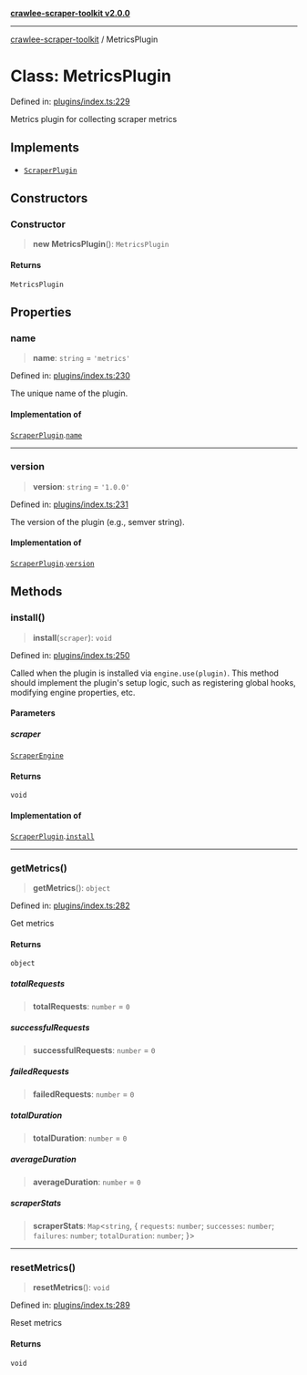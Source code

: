 [**crawlee-scraper-toolkit v2.0.0**](../README.md)

***

[crawlee-scraper-toolkit](../globals.md) / MetricsPlugin

# Class: MetricsPlugin

Defined in: [plugins/index.ts:229](https://github.com/devalexanderdaza/crawlee-scraper-toolkit/blob/main/src/plugins/index.ts#L229)

Metrics plugin for collecting scraper metrics

## Implements

- [`ScraperPlugin`](../interfaces/ScraperPlugin.md)

## Constructors

### Constructor

> **new MetricsPlugin**(): `MetricsPlugin`

#### Returns

`MetricsPlugin`

## Properties

### name

> **name**: `string` = `'metrics'`

Defined in: [plugins/index.ts:230](https://github.com/devalexanderdaza/crawlee-scraper-toolkit/blob/main/src/plugins/index.ts#L230)

The unique name of the plugin.

#### Implementation of

[`ScraperPlugin`](../interfaces/ScraperPlugin.md).[`name`](../interfaces/ScraperPlugin.md#name)

***

### version

> **version**: `string` = `'1.0.0'`

Defined in: [plugins/index.ts:231](https://github.com/devalexanderdaza/crawlee-scraper-toolkit/blob/main/src/plugins/index.ts#L231)

The version of the plugin (e.g., semver string).

#### Implementation of

[`ScraperPlugin`](../interfaces/ScraperPlugin.md).[`version`](../interfaces/ScraperPlugin.md#version)

## Methods

### install()

> **install**(`scraper`): `void`

Defined in: [plugins/index.ts:250](https://github.com/devalexanderdaza/crawlee-scraper-toolkit/blob/main/src/plugins/index.ts#L250)

Called when the plugin is installed via `engine.use(plugin)`.
This method should implement the plugin's setup logic, such as
registering global hooks, modifying engine properties, etc.

#### Parameters

##### scraper

[`ScraperEngine`](../interfaces/ScraperEngine.md)

#### Returns

`void`

#### Implementation of

[`ScraperPlugin`](../interfaces/ScraperPlugin.md).[`install`](../interfaces/ScraperPlugin.md#install)

***

### getMetrics()

> **getMetrics**(): `object`

Defined in: [plugins/index.ts:282](https://github.com/devalexanderdaza/crawlee-scraper-toolkit/blob/main/src/plugins/index.ts#L282)

Get metrics

#### Returns

`object`

##### totalRequests

> **totalRequests**: `number` = `0`

##### successfulRequests

> **successfulRequests**: `number` = `0`

##### failedRequests

> **failedRequests**: `number` = `0`

##### totalDuration

> **totalDuration**: `number` = `0`

##### averageDuration

> **averageDuration**: `number` = `0`

##### scraperStats

> **scraperStats**: `Map`\<`string`, \{ `requests`: `number`; `successes`: `number`; `failures`: `number`; `totalDuration`: `number`; \}\>

***

### resetMetrics()

> **resetMetrics**(): `void`

Defined in: [plugins/index.ts:289](https://github.com/devalexanderdaza/crawlee-scraper-toolkit/blob/main/src/plugins/index.ts#L289)

Reset metrics

#### Returns

`void`
